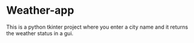 # Weather-app
This is a python tkinter project where you enter a city name and it returns the weather status in a gui.
